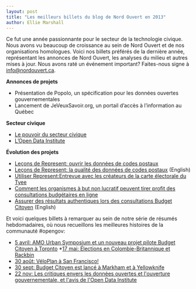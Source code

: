```yaml
---
layout: post
title: "Les meilleurs billets du blog de Nord Ouvert en 2013"
author: Ellie Marshall
---
```

Ce fut une année passionnante pour le secteur de la technologie civique. Nous avons vu beaucoup de croissance au sein de Nord Ouvert et de nos organisations homologues. Voici nos billets préférés de la dernière année, représentant les annonces de Nord Ouvert, les analyses du milieu et autres mises à jour. Nous avons raté un événement important? Faites-nous signe à info@nordouvert.ca. 

**Annonces de projets**

* Présentation de Popolo, un spécification pour les données ouvertes gouvernementales
* Lancement de JeVeuxSavoir.org, un portail d’accès à l’information au Québec

**Secteur civique**

* [Le pouvoir du secteur civique](http://blog.opennorth.ca/2013/11/21/the-civic-power-sector/)
* [L’Open Data Institute](http://blog.opennorth.ca/2013/11/25/replicating-the-open-data-institute/)

**Évolution des projets**

* [Leçons de Represent: ouvrir les données de codes postaux](http://blogue.nordouvert.ca/2013/03/08/les-donnees-de-code-postaux-maintenant/) 
* [Leçons de Represent: la qualité des données de codes postaux](http://blog.opennorth.ca/2013/05/23/lessons-from-represent-postal-code-data-quality/) (English)
* [Utiliser Represent:Entrevue avec les créateurs de la carte électorale du Tyee](http://blogue.nordouvert.ca/2013/06/20/entrevue-carte-electorale-tyee/)
* [Comment les organismes à but non lucratif peuvent tirer profit des consultations budgétaires en ligne](http://blogue.nordouvert.ca/2013/06/10/budget-citoyen-but-non-lucratif/)
* [Assurer des résultats authentiques lors des consultations Budget Citoyen](http://blog.opennorth.ca/2013/10/28/data-validation/) (English)

Et voici quelques billets à remarquer au sein de notre série de résumés hebdomadaires, où nous recueillons les meilleures histoires de la communauté #opengov: 


* [5 avril: AMO Urban Symposium et un nouveau projet pilote Budget Citoyen à Toronto](http://blogue.nordouvert.ca/2013/04/05/cette-semaine-a-gouvernement-ouvert/)
*[17 mai: Élections en Colombie-Britannique et Rackbin](http://blogue.nordouvert.ca/2013/05/17/cette-semaine-a-gouvernement-ouvert/)
* [30 août: VéloPlan à San Francisco!](http://blogue.nordouvert.ca/2013/08/30/cette-semaine-a-gouvernement-ouvert/)
* [30 sept: Budget Citoyen est lancé à Markham et à Yellowknife](http://blog.opennorth.ca/2013/09/30/this-week-in-open-government/)
* [22 nov: Les critiques envers les données ouvertes et l'ouverture gouvernementale, et l'avis de l'Open Data Institute](http://blog.opennorth.ca/2013/11/22/this-week-in-open-government/)